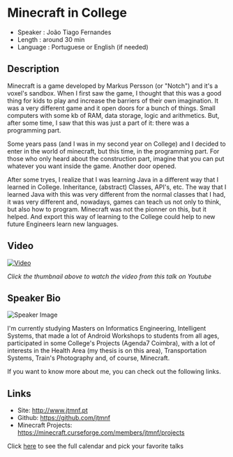 Minecraft in College
========================

* Speaker   : João Tiago Fernandes
* Length    : around 30 min 
* Language  : Portuguese or English (if needed)

Description
-----------

Minecraft is a game developed by Markus Persson (or "Notch") and it's a voxel's sandbox. When I first saw the game, I thought that this was a good thing for kids to play and increase the barriers of their own imagination. It was a very different game and it open doors for a bunch of things. Small computers with some kb of RAM, data storage, logic and arithmetics. But, after some time, I saw that this was just a part of it: there was a programming part.

Some years pass (and I was in my second year on College) and I decided to enter in the world of minecraft, but this time, in the programming part. For those who only heard about the construction part, imagine that you can put whatever you want inside the game. Another door opened.

After some tryes, I realize that I was learning Java in a different way that I learned in College. Inheritance, (abstract) Classes, API's, etc. The way that I learned Java with this was very different from the normal classes that I had, it was very different and, nowadays, games can teach us not only to think, but also how to program. Minecraft was not the pionner on this, but it helped. And export this way of learning to the College could help to new future Engineers learn new languages.

Video
-----

[![Video](https://img.youtube.com/vi/pqhPIUY70e4/maxresdefault.jpg)](https://www.youtube.com/watch?v=pqhPIUY70e4)

_Click the thumbnail above to watch the video from this talk on Youtube_

Speaker Bio
-----------

![Speaker Image](https://avatars1.githubusercontent.com/u/6806598?v=3&s=400)

I'm currently studying Masters on Informatics Engineering, Intelligent Systems, that made a lot of Android Workshops to students from all ages, participated in some College's Projects (Agenda7 Coimbra), with a lot of interests in the Health Area (my thesis is on this area), Transportation Systems, Train's Photography and, of course, Minecraft.

If you want to know more about me, you can check out the following links.

Links
-----

* Site: http://www.jtmnf.pt
* Github: https://github.com/jtmnf
* Minecraft Projects: https://minecraft.curseforge.com/members/jtmnf/projects

Click [here][1] to see the full calendar and pick your favorite talks

[1]: https://pixels.camp/schedule/
